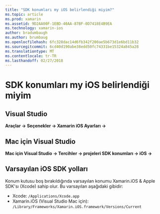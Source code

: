 ```yaml
---
title: "SDK konumları my iOS belirlendiği miyim?"
ms.topic: article
ms.prod: xamarin
ms.assetid: 9D2AA00F-1EBD-40AA-87BF-0D7418E4B9EA
ms.technology: xamarin-ios
author: bradumbaugh
ms.author: brumbaug
ms.openlocfilehash: 6fc328dac14d6fb342f200ae5b673d1e6bd11b32
ms.sourcegitcommit: 6cd40d190abe38edd50fc74331be15324a845a28
ms.translationtype: MT
ms.contentlocale: tr-TR
ms.lasthandoff: 02/27/2018
---
```

# <a name="where-can-i-set-my-ios-sdk-locations"></a>SDK konumları my iOS belirlendiği miyim

## <a name="visual-studio"></a>Visual Studio
**Araçlar -> Seçenekler -> Xamarin iOS Ayarları ->**

## <a name="visual-studio-for-mac"></a>Mac için Visual Studio
**Mac için Visual Studio -> Tercihler -> projeleri SDK konumları -> iOS ->**

## <a name="default-ios-sdk-paths"></a>Varsayılan iOS SDK yolları
Konum kutusu boş bırakıldığında varsayılan konumu Xamarin.iOS & Apple SDK'sı (Xcode) sahip olur. Bu varsayılan aşağıdaki gibidir:

- Xcode: `/Applications/Xcode.app`
- Xamarin.iOS (Visual Studio Mac için): `/Library/Frameworks/Xamarin.iOS.framework/Versions/Current`

